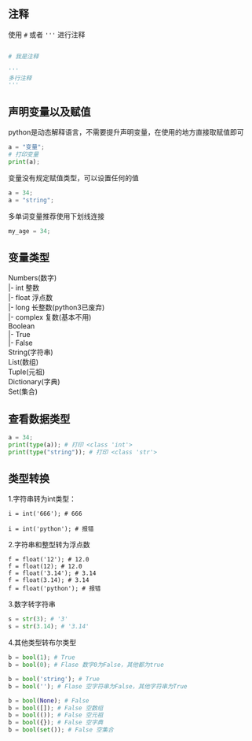 ## 注释  
使用 `#` 或者 `'''` 进行注释

```python

# 我是注释

'''
多行注释
'''

```


## 声明变量以及赋值  
python是动态解释语言，不需要提升声明变量，在使用的地方直接取赋值即可

```python
a = "变量";
# 打印变量
print(a);
```

变量没有规定赋值类型，可以设置任何的值

```python
a = 34;
a = "string";
```

多单词变量推荐使用下划线连接
```python
my_age = 34;
```

## 变量类型  

Numbers(数字)  
	|- int 整数  
	|- float 浮点数  
	|- long 长整数(python3已废弃)  
	|- complex 复数(基本不用)  
Boolean  
	|- True  
	|- False  
String(字符串)  
List(数组)  
Tuple(元祖)  
Dictionary(字典)  
Set(集合)

## 查看数据类型  

```python
a = 34;
print(type(a)); # 打印 <class 'int'>
print(type("string")); # 打印 <class 'str'>
```


## 类型转换

1.字符串转为int类型：
```pythone
i = int('666'); # 666

i = int('python'); # 报错
```

2.字符串和整型转为浮点数
```pythone
f = float('12'); # 12.0
f = float(12); # 12.0
f = float('3.14'); # 3.14
f = float(3.14); # 3.14
f = float('python'); # 报错
```

3.数字转字符串
```python
s = str(3); # '3'
s = str(3.14); # '3.14'
```

4.其他类型转布尔类型
```python
b = bool(1); # True
b = bool(0); # Flase 数字0为False，其他都为true

b = bool('string'); # True
b = bool(''); # Flase 空字符串为False，其他字符串为True

b = bool(None); # False
b = bool([]); # False 空数组
b = bool(()); # False 空元祖
b = bool({}); # False 空字典
b = bool(set()); # False 空集合
```
